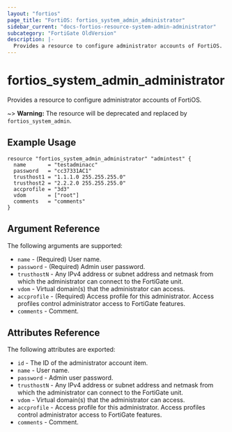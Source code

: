 ```yaml
---
layout: "fortios"
page_title: "FortiOS: fortios_system_admin_administrator"
sidebar_current: "docs-fortios-resource-system-admin-administrator"
subcategory: "FortiGate OldVersion"
description: |-
  Provides a resource to configure administrator accounts of FortiOS.
---
```


# fortios_system_admin_administrator
Provides a resource to configure administrator accounts of FortiOS.

~> **Warning:** The resource will be deprecated and replaced by `fortios_system_admin`.

## Example Usage
```hcl
resource "fortios_system_admin_administrator" "admintest" {
  name       = "testadminacc"
  password   = "cc37331AC1"
  trusthost1 = "1.1.1.0 255.255.255.0"
  trusthost2 = "2.2.2.0 255.255.255.0"
  accprofile = "3d3"
  vdom       = ["root"]
  comments   = "comments"
}
```

## Argument Reference
The following arguments are supported:

* `name` - (Required) User name.
* `password` - (Required) Admin user password.
* `trusthostN` - Any IPv4 address or subnet address and netmask from which the administrator can connect to the FortiGate unit.
* `vdom` - Virtual domain(s) that the administrator can access.
* `accprofile` - (Required) Access profile for this administrator. Access profiles control administrator access to FortiGate features.
* `comments` - Comment.

## Attributes Reference
The following attributes are exported:

* `id` - The ID of the administrator account item.
* `name` - User name.
* `password` - Admin user password.
* `trusthostN` - Any IPv4 address or subnet address and netmask from which the administrator can connect to the FortiGate unit.
* `vdom` - Virtual domain(s) that the administrator can access.
* `accprofile` - Access profile for this administrator. Access profiles control administrator access to FortiGate features.
* `comments` - Comment.

